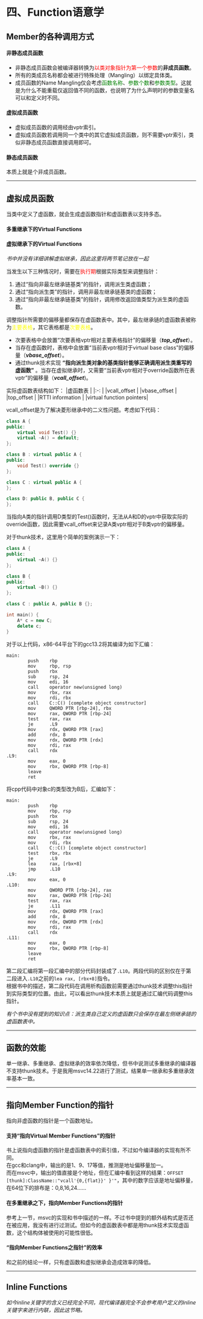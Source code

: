 # 四、Function语意学
## Member的各种调用方式
#### 非静态成员函数
* 非静态成员函数会被编译器转换为<font color=red>以类对象指针为第一个参数</font>的**非成员函数**。
* 所有的类成员名称都会被进行特殊处理（Mangling）以绑定具体类。
* 成员函数的Name Mangling仅会考虑<font color=green>函数名称</font>、<font color=green>参数个数</font>和<font color=green>参数类型</font>。这就是为什么不能重载仅返回值不同的函数，也说明了为什么声明时的参数变量名可以和定义时不同。

#### 虚拟成员函数
* 虚拟成员函数的调用经由vptr索引。
* 虚拟成员函数若调用同一个类中的其它虚拟成员函数，则不需要vptr索引，类似非静态成员函数直接调用即可。

#### 静态成员函数
本质上就是个非成员函数。
- - - 
## 虚拟成员函数
当类中定义了虚函数，就会生成虚函数指针和虚函数表以支持多态。

#### 多重继承下的Virtual Functions
#### 虚拟继承下的Virtual Functions
*书中并没有详细讲解虚拟继承，因此这里将两节笔记放在一起*

当发生以下三种情况时，需要在<font color=red>执行期</font>根据实际类型来调整指针：  
1. 通过“指向非最左继承链基类”的指针，调用派生类虚函数；
2. 通过“指向派生类”的指针，调用非最左继承链基类的虚函数；
3. 通过“指向非最左继承链基类”的指针，调用修改返回值类型为派生类的虚函数。

调整指针所需要的偏移量都保存在虚函数表中。其中，最左继承链的虚函数表被称为<font color=yellow>主要表格</font>，其它表格都是<font color=yellow>次要表格</font>。

* 次要表格中会放置“次要表格vptr相对主要表格指针”的偏移量（***top_offset***）。
* 当存在虚函数时，表格中会放置“当前表vptr相对于virtual base class”的偏移量（***vbase_offset***）。
* 通过thunk技术实现 **“指向派生类对象的基类指针能够正确调用派生类重写的虚函数”** 。当存在虚拟继承时，又需要“当前表vptr相对于override函数所在表vptr”的偏移量（***vcall_offset***)。

实际虚函数表结构如下：
|虚函数表                 | 
|:-:                      |
|vcall_offset             |
|vbase_offset             |
|top_offset               |
|RTTI information         |
|virtual function pointers|

vcall_offset是为了解决菱形继承中的二义性问题。考虑如下代码：
```cpp
class A {
public:
    virtual void Test() {}
    virtual ~A() = default;
};

class B : virtual public A {
public:
    void Test() override {}
};

class C : virtual public A {
};

class D: public B, public C {
}; 
```
当指向A类的指针调用D类型的Test()函数时，无法从A和D的vptr中获取实际的override函数，因此需要vcall_offset来记录A类vptr相对于B类vptr的偏移量。

对于thunk技术，这里用个简单的案例演示一下：
```cpp
class A {
public:
    virtual ~A() {}
};

class B {
public:
    virtual ~B() {}
};

class C : public A, public B {};

int main() {
    A* c = new C;
    delete c;
}
```
对于以上代码，x86-64平台下的gcc13.2将其编译为如下汇编：
```x86asm
main:
        push    rbp
        mov     rbp, rsp
        push    rbx
        sub     rsp, 24
        mov     edi, 16
        call    operator new(unsigned long)
        mov     rbx, rax
        mov     rdi, rbx
        call    C::C() [complete object constructor]
        mov     QWORD PTR [rbp-24], rbx
        mov     rax, QWORD PTR [rbp-24]
        test    rax, rax
        je      .L9
        mov     rdx, QWORD PTR [rax]
        add     rdx, 8
        mov     rdx, QWORD PTR [rdx]
        mov     rdi, rax
        call    rdx
.L9:
        mov     eax, 0
        mov     rbx, QWORD PTR [rbp-8]
        leave
        ret
```
将cpp代码中对象c的类型改为B后，汇编如下：
```x86asm
main:
        push    rbp
        mov     rbp, rsp
        push    rbx
        sub     rsp, 24
        mov     edi, 16
        call    operator new(unsigned long)
        mov     rbx, rax
        mov     rdi, rbx
        call    C::C() [complete object constructor]
        test    rbx, rbx
        je      .L9
        lea     rax, [rbx+8]
        jmp     .L10
.L9:
        mov     eax, 0
.L10:
        mov     QWORD PTR [rbp-24], rax
        mov     rax, QWORD PTR [rbp-24]
        test    rax, rax
        je      .L11
        mov     rdx, QWORD PTR [rax]
        add     rdx, 8
        mov     rdx, QWORD PTR [rdx]
        mov     rdi, rax
        call    rdx
.L11:
        mov     eax, 0
        mov     rbx, QWORD PTR [rbp-8]
        leave
        ret
```
第二段汇编将第一段汇编中的部分代码封装成了`.L10`。两段代码的区别仅在于第二段进入`.L10`之前的`lea rax, [rbx+8]`指令。  
根据书中的描述，第二段代码在调用析构函数前需要通过thunk技术调整this指针到实际类型的位置。由此，可以看出thunk技术本质上就是通过汇编代码调整this指针。

*有个书中没有提到的知识点：派生类自己定义的虚函数只会保存在最左侧继承链的虚函数表中。*
- - - 
## 函数的效能
单一继承、多重继承、虚拟继承的效率依次降低，但书中说测试多重继承的编译器不支持thunk技术。于是我用msvc14.22进行了测试，结果单一继承和多重继承效率基本一致。
- - -
## 指向Member Function的指针
指向非虚函数的指针是一个函数地址。
#### 支持“指向Virtual Member Functions”的指针
书上说指向虚函数的指针是虚函数表中的索引值，不过如今编译器的实现有所不同。  
在gcc和clang中，输出的是1、9、17等值，推测是地址偏移量加一。  
而在msvc中，输出的值直接是个地址，但在汇编中看到这样的结果：`OFFSET [thunk]:ClassName::"vcall'{0,{flat}}' }'"`，其中的数字应该是地址偏移量，在64位下的排布是：0,8,16,24……
#### 在多重继承之下，指向Member Functions的指针
参考上一节，msvc的实现和书中描述的一样。不过书中提到的额外结构式是否还在被应用，我没有进行过测试。但如今的虚函数表中都是用thunk技术实现虚函数，这个结构体被使用的可能性很低。
#### “指向Member Functions之指针”的效率
和之前的结论一样，只有虚函数和虚拟继承会造成效率的降低。
- - -
## Inline Functions
*如今inline关键字的含义已经完全不同，现代编译器完全不会参考用户定义的inline关键字来进行内联，因此这节略。*

